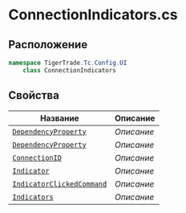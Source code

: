 
# ConnectionIndicators.cs
## Расположение
```csharp
namespace TigerTrade.Tc.Config.UI  
    class ConnectionIndicators
```

## Свойства
| Название | Описание |
| --- | --- |
| [`DependencyProperty`](./svoistva/DependencyProperty.md) | *Описание* |
| [`DependencyProperty`](./svoistva/DependencyProperty.md) | *Описание* |
| [`ConnectionID`](./svoistva/ConnectionID.md) | *Описание* |
| [`Indicator`](./svoistva/Indicator.md) | *Описание* |
| [`IndicatorClickedCommand`](./svoistva/IndicatorClickedCommand.md) | *Описание* |
| [`Indicators`](./svoistva/Indicators.md) | *Описание* |
